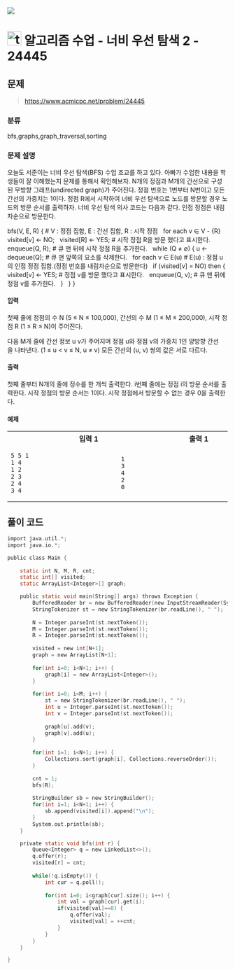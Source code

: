 <img src="https://j7b205.p.ssafy.io/assets/header/markdown_header.png" />

# <img src="https://static.solved.ac/tier_small/9.svg" alt="tier" height="32px" /> 알고리즘 수업 - 너비 우선 탐색 2 - 24445 

## 문제

> https://www.acmicpc.net/problem/24445

### 분류

bfs,graphs,graph_traversal,sorting

### 문제 설명

오늘도 서준이는 너비 우선 탐색(BFS) 수업 조교를 하고 있다. 아빠가 수업한 내용을 학생들이 잘 이해했는지 문제를 통해서 확인해보자.
N개의 정점과 M개의 간선으로 구성된 무방향 그래프(undirected graph)가 주어진다. 정점 번호는 1번부터 N번이고 모든 간선의 가중치는 1이다. 정점 R에서 시작하여 너비 우선 탐색으로 노드를 방문할 경우 노드의 방문 순서를 출력하자.
너비 우선 탐색 의사 코드는 다음과 같다. 인접 정점은 내림차순으로 방문한다.

bfs(V, E, R) {  # V : 정점 집합, E : 간선 집합, R : 시작 정점
    for each v ∈ V - {R}
        visited[v] <- NO;
    visited[R] <- YES;  # 시작 정점 R을 방문 했다고 표시한다.
    enqueue(Q, R);  # 큐 맨 뒤에 시작 정점 R을 추가한다.
    while (Q ≠ ∅) {
        u <- dequeue(Q);  # 큐 맨 앞쪽의 요소를 삭제한다.
        for each v ∈ E(u)  # E(u) : 정점 u의 인접 정점 집합.(정점 번호를 내림차순으로 방문한다)
            if (visited[v] = NO) then {
                visited[v] <- YES;  # 정점 v를 방문 했다고 표시한다.
                enqueue(Q, v);  # 큐 맨 뒤에 정점 v를 추가한다.
            }
    }
}



#### 입력

첫째 줄에 정점의 수 N (5 ≤ N ≤ 100,000), 간선의 수 M (1 ≤ M ≤ 200,000), 시작 정점 R (1 ≤ R ≤ N)이 주어진다.

다음 M개 줄에 간선 정보 u v가 주어지며 정점 u와 정점 v의 가중치 1인 양방향 간선을 나타낸다. (1 ≤ u < v ≤ N, u ≠ v) 모든 간선의 (u, v) 쌍의 값은 서로 다르다.



#### 출력

첫째 줄부터 N개의 줄에 정수를 한 개씩 출력한다. i번째 줄에는 정점 i의 방문 순서를 출력한다. 시작 정점의 방문 순서는 1이다. 시작 정점에서 방문할 수 없는 경우 0을 출력한다.



#### 예제

<table><tr><th><img width=120/>입력 1<img width=120/></th><th><img width=120/>출력 1<img width=120/></th></tr><tr><td>

```
5 5 1
1 4
1 2
2 3
2 4
3 4
```
</td><td>

```
1
3
4
2
0
```
</td></tr></table>


####

## 풀이 코드

```c
import java.util.*;
import java.io.*;

public class Main {
	
	static int N, M, R, cnt;
	static int[] visited;
	static ArrayList<Integer>[] graph;

	public static void main(String[] args) throws Exception {
		BufferedReader br = new BufferedReader(new InputStreamReader(System.in));
		StringTokenizer st = new StringTokenizer(br.readLine(), " ");
		
		N = Integer.parseInt(st.nextToken());
		M = Integer.parseInt(st.nextToken());
		R = Integer.parseInt(st.nextToken());
		
		visited = new int[N+1];
		graph = new ArrayList[N+1];
		
		for(int i=0; i<N+1; i++) {
			graph[i] = new ArrayList<Integer>();
		}
		
		for(int i=0; i<M; i++) {
			st = new StringTokenizer(br.readLine(), " ");
			int u = Integer.parseInt(st.nextToken());
			int v = Integer.parseInt(st.nextToken());
			
			graph[u].add(v);
			graph[v].add(u);
		}
		
		for(int i=1; i<N+1; i++) {
			Collections.sort(graph[i], Collections.reverseOrder());
		}
		
		cnt = 1;
		bfs(R);
		
		StringBuilder sb = new StringBuilder();
		for(int i=1; i<N+1; i++) {
			sb.append(visited[i]).append("\n");
		}
		System.out.println(sb);
	}

	private static void bfs(int r) {
		Queue<Integer> q = new LinkedList<>();
		q.offer(r);
		visited[r] = cnt;
		
		while(!q.isEmpty()) {
			int cur = q.poll();
			
			for(int i=0; i<graph[cur].size(); i++) {
				int val = graph[cur].get(i);
				if(visited[val]==0) {
					q.offer(val);
					visited[val] = ++cnt;
				}
			}
		}
	}

}

```
